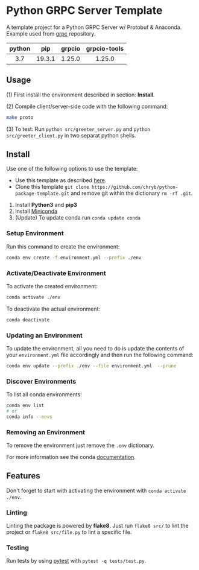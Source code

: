 # Python GRPC Server Template

A template project for a Python GRPC Server w/ Protobuf & Anaconda. Example used from [grpc](https://github.com/grpc/grpc) repository.

|python|pip|grpcio|grpcio-tools|
|:--:|:--:|:--:|:--:|
|3.7|19.3.1|1.25.0|1.25.0|

## Usage

(1) First install the environment described in section: **Install**.

(2) Compile client/server-side code with the following command:

```bash
make proto
```

(3) To test: Run `python src/greeter_server.py` and `python src/greeter_client.py` in two separat python shells.

## Install

Use one of the following options to use the template:

* Use this template as described [here](https://help.github.com/en/github/creating-cloning-and-archiving-repositories/creating-a-repository-from-a-template).
* Clone this template `git clone https://github.com/chryb/python-package-template.git` and remove git within the dictionary `rm -rf .git`.

1. Install **Python3** and **pip3**
2. Install [Miniconda](https://docs.conda.io/en/latest/miniconda.html)
3. (Update) To update conda run `conda update conda`

### Setup Environment

Run this command to create the environment:

```bash
conda env create -f environment.yml --prefix ./env
```

### Activate/Deactivate Environment

To activate the created environment:

```bash
conda activate ./env
```

To deactivate the actual environment:

```bash
conda deactivate
```

### Updating an Environment

To update the environment, all you need to do is update the contents of your `environment.yml` file accordingly and then run the following command:

```bash
conda env update --prefix ./env --file environment.yml  --prune
```

### Discover Environments

To list all conda environments:

```bash
conda env list
# or
conda info --envs
```

### Removing an Environment

To remove the environment just remove the `.env` dictionary.

For more information see the conda [documentation](https://docs.conda.io/projects/conda/en/latest/user-guide/tasks/manage-environments.html).

## Features

Don't forget to start with activating the environment with `conda activate ./env`.

### Linting

Linting the package is powered by **flake8**. Just run `flake8 src/` to lint the project or `flake8 src/file.py` to lint a specific file.

### Testing

Run tests by using [pytest](http://doc.pytest.org/en/latest/contents.html) with `pytest -q tests/test.py`.
